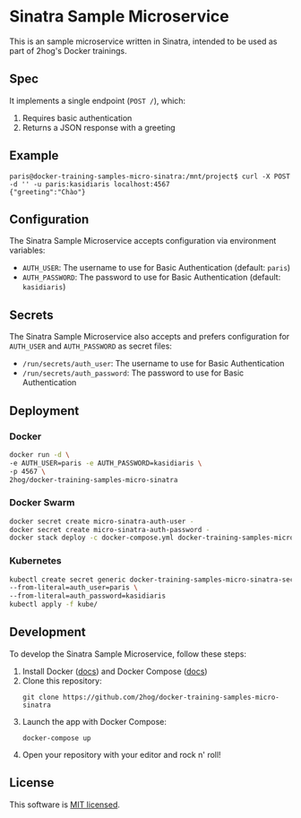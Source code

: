 # Sinatra Sample Microservice

This is an sample microservice written in Sinatra, intended to be used as part of 2hog's Docker trainings.

## Spec
It implements a single endpoint (`POST /`), which:

1. Requires basic authentication
2. Returns a JSON response with a greeting

## Example

```
paris@docker-training-samples-micro-sinatra:/mnt/project$ curl -X POST -d '' -u paris:kasidiaris localhost:4567
{"greeting":"Chào"}
```

## Configuration

The Sinatra Sample Microservice accepts configuration via environment variables:

- `AUTH_USER`: The username to use for Basic Authentication (default: `paris`)
- `AUTH_PASSWORD`: The password to use for Basic Authentication (default: `kasidiaris`)

## Secrets

The Sinatra Sample Microservice also accepts and prefers configuration for `AUTH_USER` and `AUTH_PASSWORD` as secret files:

- `/run/secrets/auth_user`: The username to use for Basic Authentication
- `/run/secrets/auth_password`: The password to use for Basic Authentication

## Deployment

### Docker

```sh
docker run -d \
-e AUTH_USER=paris -e AUTH_PASSWORD=kasidiaris \
-p 4567 \
2hog/docker-training-samples-micro-sinatra
```

### Docker Swarm

```sh
docker secret create micro-sinatra-auth-user -
docker secret create micro-sinatra-auth-password -
docker stack deploy -c docker-compose.yml docker-training-samples-micro-sinatra
```

### Kubernetes

```sh
kubectl create secret generic docker-training-samples-micro-sinatra-secret \
--from-literal=auth_user=paris \
--from-literal=auth_password=kasidiaris
kubectl apply -f kube/
```

## Development

To develop the Sinatra Sample Microservice, follow these steps:

1. Install Docker ([docs](https://docs.docker.com/install/)) and Docker Compose ([docs](https://docs.docker.com/compose/install/))
2. Clone this repository:
    ```
    git clone https://github.com/2hog/docker-training-samples-micro-sinatra
    ```
3. Launch the app with Docker Compose:
    ```
    docker-compose up
    ```
4. Open your repository with your editor and rock n' roll!

## License

This software is [MIT licensed](LICENSE).